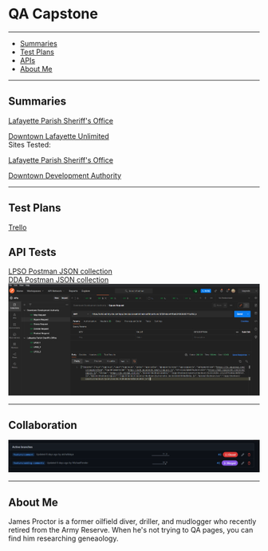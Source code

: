 # QA Capstone

---
* [Summaries](#summaries)
* [Test Plans](#tests)
* [APIs](#api)
* [About Me](#me)
---

## <a name="summaries"></a>Summaries<br>

[Lafayette Parish Sheriff's Office](https://github.com/atchafalaya/QA-Capstone/blob/master/LPSO-Test-Report.md)<br>

[Downtown Lafayette Unlimited](https://github.com/atchafalaya/QA-Capstone/blob/master/DDA-Test-Report.md)<br>
Sites Tested:


[Lafayette Parish Sheriff's Office](https://www.lafayettesheriff.com)


[Downtown Development Authority](https://downtownlafayette.org)

---

## <a name="tests"></a>Test Plans
[Trello](https://trello.com/b/M1dppKQV/qa-capstone-test-plans)

## <a name="api"></a>API Tests
[LPSO Postman JSON collection](https://github.com/atchafalaya/QA-Capstone/blob/master/LPSO-Postman.json)<br>
[DDA Postman JSON collection](https://github.com/atchafalaya/QA-Capstone/blob/master/DDA-Postman.json)
![API tests](https://github.com/atchafalaya/QA-Capstone/blob/master/Postman_API_Requests.png)

---
## Collaboration
![Github branches and merges](https://github.com/atchafalaya/QA-Capstone/blob/master/GitHub_Collaboration.png)

---
## <a name="me"></a>About Me
James Proctor is a former oilfield diver, driller, and mudlogger who recently retired from the Army Reserve. When he's not trying to QA pages, you can find him researching geneaology. 
